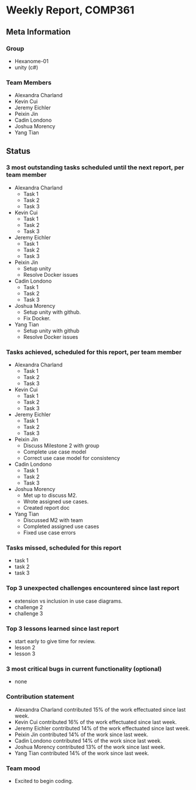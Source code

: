 # Weekly Report, COMP361

## Meta Information

### Group

 * Hexanome-01
 * unity (c#)

### Team Members

 * Alexandra Charland
 * Kevin Cui
 * Jeremy Eichler
 * Peixin Jin
 * Cadin Londono
 * Joshua Morency
 * Yang Tian

## Status

### 3 most outstanding tasks scheduled until the next report, per team member

 * Alexandra Charland
   * Task 1
   * Task 2
   * Task 3
 * Kevin Cui
   * Task 1
   * Task 2
   * Task 3
 * Jeremy Eichler
   * Task 1
   * Task 2
   * Task 3
 * Peixin Jin
   * Setup unity
   * Resolve Docker issues
 * Cadin Londono
   * Task 1
   * Task 2
   * Task 3
 * Joshua Morency
   * Setup unity with github.
   * Fix Docker.
 * Yang Tian
   * Setup unity with github
   * Resolve Docker issues

### Tasks achieved, scheduled for this report, per team member

 * Alexandra Charland
   * Task 1
   * Task 2
   * Task 3
 * Kevin Cui
   * Task 1
   * Task 2
   * Task 3
 * Jeremy Eichler
   * Task 1
   * Task 2
   * Task 3
 * Peixin Jin
   * Discuss Milestone 2 with group
   * Complete use case model
   * Correct use case model for consistency
 * Cadin Londono
   * Task 1
   * Task 2
   * Task 3
 * Joshua Morency
   * Met up to discuss M2.
   * Wrote assigned use cases.
   * Created report doc
 * Yang Tian
   * Discussed M2 with team
   * Completed assigned use cases
   * Fixed use case errors

### Tasks missed, scheduled for this report

 * task 1
 * task 2
 * task 3

### Top 3 unexpected challenges encountered since last report

 * extension vs inclusion in use case diagrams.
 * challenge 2
 * challenge 3

### Top 3 lessons learned since last report

 * start early to give time for review.
 * lesson 2
 * lesson 3

### 3 most critical bugs in current functionality (optional)

 * none

### Contribution statement

 * Alexandra Charland contributed 15% of the work effectuated since last week.
 * Kevin Cui contributed 16% of the work effectuated since last week.
 * Jeremy Eichler contributed 14% of the work effectuated since last week.
 * Peixin Jin contributed 14% of the work since last week.
 * Cadin Londono contributed 14% of the work since last week.
 * Joshua Morency contributed 13% of the work since last week.
 * Yang Tian contributed 14% of the work since last week.

### Team mood

 * Excited to begin coding.

